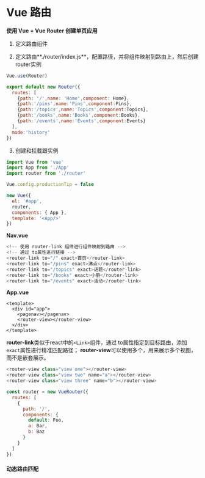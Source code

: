 # Vue 路由

**使用 Vue + Vue Router 创建单页应用**
1. 定义路由组件

2. 定义路由**./router/index.js**，配置路径，并将组件映射到路由上，然后创建router实例
```javascript
Vue.use(Router)

export default new Router({
  routes: [
    {path: '/',name: 'Home',component: Home},
    {path:'/pins',name:'Pins',component:Pins},
    {path:'/topics',name:'Topics',component:Topics},
    {path:'/books',name:'Books',component:Books},
    {path:'/events',name:'Events',component:Events}
  ],
  mode:'history'
})
```
3. 创建和挂载跟实例
```javascript
import Vue from 'vue'
import App from './App'
import router from './router'

Vue.config.productionTip = false

new Vue({
  el: '#app',
  router,
  components: { App },
  template: '<App/>'
})
```
**Nav.vue**
```javascript
<!-- 使用 router-link 组件进行组件映射到路由 -->
<!-- 通过 to属性进行链接 -->
<router-link to="/" exact>首页</router-link>
<router-link to="/pins" exact>沸点</router-link>
<router-link to="/topics" exact>话题</router-link>
<router-link to="/books" exact>小册</router-link>
<router-link to="/events" exact>活动</router-link>
```
**App.vue**
```
<template>
  <div id="app">
    <pagenav></pagenav>
    <router-view></router-view>
  </div>
</template>
```
**router-link**类似于react中的`<Link>`组件，通过 to属性指定到目标路由，添加`exact`属性进行精准匹配路径；
**router-view**可以使用多个，用来展示多个视图，而不是嵌套展示。
```javascript
<router-view class="view one"></router-view>
<router-view class="view two" name="a"></router-view>
<router-view class="view three" name="b"></router-view>

const router = new VueRouter({
  routes: [
    {
      path: '/',
      components: {
        default: Foo,
        a: Bar,
        b: Baz
      }
    }
  ]
})
```
#### 动态路由匹配

